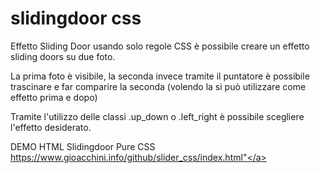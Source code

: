 # slidingdoor css
Effetto Sliding Door usando solo regole CSS è possibile creare un effetto sliding doors su due foto.

La prima foto è visibile, la seconda invece tramite il puntatore è possibile trascinare e far comparire la seconda (volendo la si può utilizzare come effetto prima e dopo)

Tramite l'utilizzo delle classi .up_down o .left_right è possibile scegliere l'effetto desiderato.

DEMO HTML Slidingdoor Pure CSS 
<a href="https://www.gioacchini.info/github/slider_css/index.html">https://www.gioacchini.info/github/slider_css/index.html"</a>

